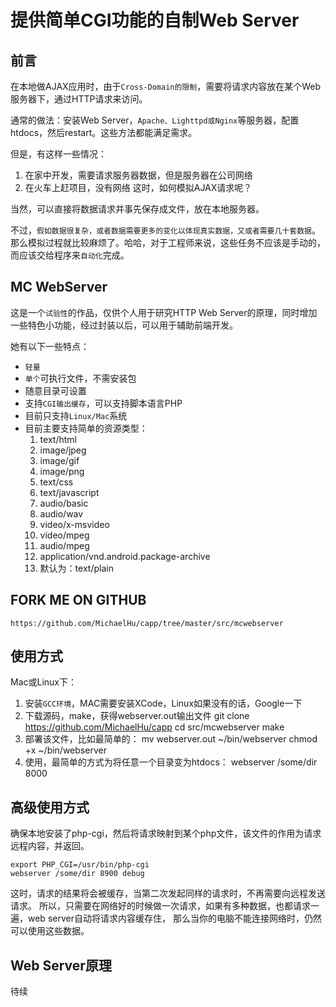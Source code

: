 # 提供简单CGI功能的自制Web Server

## 前言

在本地做AJAX应用时，由于`Cross-Domain的限制`，需要将请求内容放在某个Web服务器下，通过HTTP请求来访问。

通常的做法：安装Web Server，`Apache、Lighttpd或Nginx`等服务器，配置htdocs，然后restart。这些方法都能满足需求。

但是，有这样一些情况：
1. 在家中开发，需要请求服务器数据，但是服务器在公司网络
2. 在火车上赶项目，没有网络
这时，如何模拟AJAX请求呢？

当然，可以直接将数据请求并事先保存成文件，放在本地服务器。

不过，`假如数据很复杂，或者数据需要更多的变化以体现真实数据，又或者需要几十套数据`。
那么模拟过程就比较麻烦了。哈哈，对于工程师来说，这些任务不应该是手动的，而应该交给程序来`自动化`完成。

## MC WebServer
这是一个`试验性`的作品，仅供个人用于研究HTTP Web Server的原理，同时增加一些特色小功能，经过封装以后，可以用于辅助前端开发。

她有以下一些特点：
* `轻量`
* `单个`可执行文件，不需安装包
* 随意目录可设置
* 支持`CGI输出缓存`，可以支持脚本语言PHP
* 目前只支持`Linux/Mac`系统
* 目前主要支持简单的资源类型：
    1. text/html
    1. image/jpeg
    1. image/gif
    1. image/png
    1. text/css
    1. text/javascript
    1. audio/basic
    1. audio/wav
    1. video/x-msvideo
    1. video/mpeg
    1. audio/mpeg
    1. application/vnd.android.package-archive
    1. 默认为：text/plain

## FORK ME ON GITHUB
`https://github.com/MichaelHu/capp/tree/master/src/mcwebserver`

## 使用方式
Mac或Linux下：
1. 安装`GCC环境`，MAC需要安装XCode，Linux如果没有的话，Google一下
2. 下载源码，make，获得webserver.out输出文件
        git clone https://github.com/MichaelHu/capp
        cd src/mcwebserver
        make
3. 部署该文件，比如最简单的：
        mv webserver.out ~/bin/webserver
        chmod +x ~/bin/webserver
4. 使用，最简单的方式为将任意一个目录变为htdocs：
        webserver /some/dir 8000

## 高级使用方式
确保本地安装了php-cgi，然后将请求映射到某个php文件，该文件的作用为请求远程内容，并返回。

    export PHP_CGI=/usr/bin/php-cgi
    webserver /some/dir 8900 debug

这时，请求的结果将会被缓存，当第二次发起同样的请求时，不再需要向远程发送请求。
所以，只需要在网络好的时候做一次请求，如果有多种数据，也都请求一遍，web server自动将请求内容缓存住，
那么当你的电脑不能连接网络时，仍然可以使用这些数据。

## Web Server原理
待续
